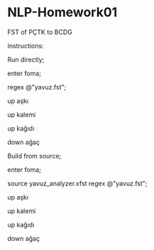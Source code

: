# NLP-Homework01
FST of PÇTK to BCDG


Instructions:

Run directly;


enter foma;

regex @"yavuz.fst";

up aşkı

up kalemi

up kağıdı


down ağaç<N><acc>








Build from source;


enter foma;


source yavuz_analyzer.xfst
regex @"yavuz.fst";

up aşkı

up kalemi

up kağıdı


down ağaç<N><acc>


